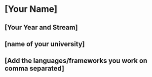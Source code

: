 # [Your Name]

## [Your Year and Stream]

## [name of your university]

## [Add the languages/frameworks you work on comma separated]
